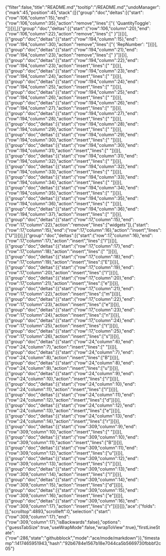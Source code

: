 {"filter":false,"title":"README.md","tooltip":"/README.md","undoManager":{"mark":45,"position":45,"stack":[[{"group":"doc","deltas":[{"start":{"row":106,"column":15},"end":{"row":106,"column":35},"action":"remove","lines":["{ 'QuantityToggle': "]}]}],[{"group":"doc","deltas":[{"start":{"row":106,"column":20},"end":{"row":106,"column":22},"action":"remove","lines":[" }"]}]}],[{"group":"doc","deltas":[{"start":{"row":194,"column":15},"end":{"row":194,"column":30},"action":"remove","lines":["{ 'RepNumber': "]}]}],[{"group":"doc","deltas":[{"start":{"row":194,"column":21},"end":{"row":194,"column":23},"action":"remove","lines":[" }"]}]}],[{"group":"doc","deltas":[{"start":{"row":194,"column":22},"end":{"row":194,"column":23},"action":"insert","lines":[" "]}]}],[{"group":"doc","deltas":[{"start":{"row":194,"column":23},"end":{"row":194,"column":24},"action":"insert","lines":[" "]}]}],[{"group":"doc","deltas":[{"start":{"row":194,"column":24},"end":{"row":194,"column":25},"action":"insert","lines":[" "]}]}],[{"group":"doc","deltas":[{"start":{"row":194,"column":25},"end":{"row":194,"column":26},"action":"insert","lines":[" "]}]}],[{"group":"doc","deltas":[{"start":{"row":194,"column":26},"end":{"row":194,"column":27},"action":"insert","lines":[" "]}]}],[{"group":"doc","deltas":[{"start":{"row":194,"column":27},"end":{"row":194,"column":28},"action":"insert","lines":[" "]}]}],[{"group":"doc","deltas":[{"start":{"row":194,"column":28},"end":{"row":194,"column":29},"action":"insert","lines":[" "]}]}],[{"group":"doc","deltas":[{"start":{"row":194,"column":29},"end":{"row":194,"column":30},"action":"insert","lines":[" "]}]}],[{"group":"doc","deltas":[{"start":{"row":194,"column":30},"end":{"row":194,"column":31},"action":"insert","lines":[" "]}]}],[{"group":"doc","deltas":[{"start":{"row":194,"column":31},"end":{"row":194,"column":32},"action":"insert","lines":[" "]}]}],[{"group":"doc","deltas":[{"start":{"row":194,"column":32},"end":{"row":194,"column":33},"action":"insert","lines":[" "]}]}],[{"group":"doc","deltas":[{"start":{"row":194,"column":33},"end":{"row":194,"column":34},"action":"insert","lines":[" "]}]}],[{"group":"doc","deltas":[{"start":{"row":194,"column":34},"end":{"row":194,"column":35},"action":"insert","lines":[" "]}]}],[{"group":"doc","deltas":[{"start":{"row":194,"column":35},"end":{"row":194,"column":36},"action":"insert","lines":[" "]}]}],[{"group":"doc","deltas":[{"start":{"row":194,"column":36},"end":{"row":194,"column":37},"action":"insert","lines":[" "]}]}],[{"group":"doc","deltas":[{"start":{"row":17,"column":15},"end":{"row":17,"column":22},"action":"remove","lines":["widgets"]},{"start":{"row":17,"column":15},"end":{"row":17,"column":16},"action":"insert","lines":["U"]}]}],[{"group":"doc","deltas":[{"start":{"row":17,"column":16},"end":{"row":17,"column":17},"action":"insert","lines":["I"]}]}],[{"group":"doc","deltas":[{"start":{"row":17,"column":17},"end":{"row":17,"column":18},"action":"insert","lines":[" "]}]}],[{"group":"doc","deltas":[{"start":{"row":17,"column":18},"end":{"row":17,"column":19},"action":"insert","lines":["E"]}]}],[{"group":"doc","deltas":[{"start":{"row":17,"column":19},"end":{"row":17,"column":20},"action":"insert","lines":["l"]}]}],[{"group":"doc","deltas":[{"start":{"row":17,"column":20},"end":{"row":17,"column":21},"action":"insert","lines":["e"]}]}],[{"group":"doc","deltas":[{"start":{"row":17,"column":21},"end":{"row":17,"column":22},"action":"insert","lines":["m"]}]}],[{"group":"doc","deltas":[{"start":{"row":17,"column":22},"end":{"row":17,"column":23},"action":"insert","lines":["e"]}]}],[{"group":"doc","deltas":[{"start":{"row":17,"column":23},"end":{"row":17,"column":24},"action":"insert","lines":["n"]}]}],[{"group":"doc","deltas":[{"start":{"row":17,"column":24},"end":{"row":17,"column":25},"action":"insert","lines":["t"]}]}],[{"group":"doc","deltas":[{"start":{"row":17,"column":25},"end":{"row":17,"column":26},"action":"insert","lines":["s"]}]}],[{"group":"doc","deltas":[{"start":{"row":24,"column":6},"end":{"row":24,"column":7},"action":"insert","lines":[" "]}]}],[{"group":"doc","deltas":[{"start":{"row":24,"column":7},"end":{"row":24,"column":8},"action":"insert","lines":["B"]}]}],[{"group":"doc","deltas":[{"start":{"row":24,"column":8},"end":{"row":24,"column":9},"action":"insert","lines":["u"]}]}],[{"group":"doc","deltas":[{"start":{"row":24,"column":9},"end":{"row":24,"column":10},"action":"insert","lines":["i"]}]}],[{"group":"doc","deltas":[{"start":{"row":24,"column":10},"end":{"row":24,"column":11},"action":"insert","lines":["l"]}]}],[{"group":"doc","deltas":[{"start":{"row":24,"column":11},"end":{"row":24,"column":12},"action":"insert","lines":["d"]}]}],[{"group":"doc","deltas":[{"start":{"row":24,"column":12},"end":{"row":24,"column":13},"action":"insert","lines":["e"]}]}],[{"group":"doc","deltas":[{"start":{"row":24,"column":13},"end":{"row":24,"column":14},"action":"insert","lines":["r"]}]}],[{"group":"doc","deltas":[{"start":{"row":309,"column":9},"end":{"row":309,"column":10},"action":"insert","lines":[" "]}]}],[{"group":"doc","deltas":[{"start":{"row":309,"column":10},"end":{"row":309,"column":11},"action":"insert","lines":["B"]}]}],[{"group":"doc","deltas":[{"start":{"row":309,"column":11},"end":{"row":309,"column":12},"action":"insert","lines":["u"]}]}],[{"group":"doc","deltas":[{"start":{"row":309,"column":12},"end":{"row":309,"column":13},"action":"insert","lines":["i"]}]}],[{"group":"doc","deltas":[{"start":{"row":309,"column":13},"end":{"row":309,"column":14},"action":"insert","lines":["l"]}]}],[{"group":"doc","deltas":[{"start":{"row":309,"column":14},"end":{"row":309,"column":15},"action":"insert","lines":["d"]}]}],[{"group":"doc","deltas":[{"start":{"row":309,"column":15},"end":{"row":309,"column":16},"action":"insert","lines":["e"]}]}],[{"group":"doc","deltas":[{"start":{"row":309,"column":16},"end":{"row":309,"column":17},"action":"insert","lines":["r"]}]}]]},"ace":{"folds":[],"scrolltop":4893,"scrollleft":0,"selection":{"start":{"row":309,"column":17},"end":{"row":309,"column":17},"isBackwards":false},"options":{"guessTabSize":true,"useWrapMode":false,"wrapToView":true},"firstLineState":{"row":286,"state":"githubblock","mode":"ace/mode/markdown"}},"timestamp":1417465951943,"hash":"92b6784e1567b18e7044ca5b5669730fbbbf2c05"}